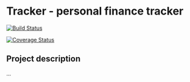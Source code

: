 # Tracker - personal finance tracker

[![Build Status](https://travis-ci.org/RenanPalmeira/tracker.svg?branch=master)](https://travis-ci.org/RenanPalmeira/tracker)

[![Coverage Status](https://coveralls.io/repos/github/RenanPalmeira/tracker/badge.svg?branch=master)](https://coveralls.io/github/RenanPalmeira/tracker?branch=master)

## Project description

...
